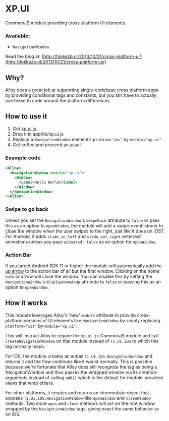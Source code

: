 # XP.UI
CommonJS module providing cross-platform UI elements.

### Available:
* `NavigationWindow`.

Read the blog at: [http://fokkezb.nl/2013/10/21/cross-platform-ui/](http://fokkezb.nl/2013/10/21/cross-platform-ui/)

## Why?
[Alloy](http://projects.appcelerator.com/alloy/docs/Alloy-bootstrap/index.html) does a great job at supporting single-codebase cross platform apps by providing conditional tags and constants, but you still have to actually use these to code around the platform differences.

## How to use it

1. Get [xp.ui.js](https://github.com/FokkeZB/UTiL/blob/master/xp.ui/xp.ui.js)
2. Drop it in app/lib/xp.ui.js
3. Replace a `NavigationWindow` element’s `plaform="ios"` by `module="xp.ui"`.
4. Get coffee and proceed as usual.

### Example code

```xml
<Alloy>
  <NavigationWindow module="xp.ui">
    <Window>
      <Label>Hello World</Label>
    </Window>
  </NavigationWindow>
</Alloy>
```

### Swipe to go back
Unless you set the `NavigationWindow`'s `swipeBack` attribute to `false` or pass this as an option to `openWindow`, the module will add a swipe-eventlistener to close the window when the user swipes to the right, just like it does on iOS7. For Android, it adds `slide_in_left` and `slide_out_right` enter/exit animations unless you pass `animated: false` as an option for `openWindow`.

### Action Bar
If you target Android SDK 11 or higher the module will automatically add the [up arrow](http://developer.android.com/training/implementing-navigation/ancestral.html) to the action bar of all but the first window. Clicking on the home icon or arrow will close the window. You can disable this by setting the `NavigationWindow`'s `displayHomeAsUp` attribute to `false` or passing this as an option to `openWindow`.

## How it works
This module leverages Alloy's 'new' `module` attribute to provide cross-platform versions of UI elements like `NavigationWindow` by simply replacing `platform="ios"` by `module="xp.ui"`.

This will instruct Alloy to require the `xp.ui.js` CommonJS module and call `createNavigationWindow` on that module instead of `Ti.UI.iOS` to which this tag normally maps.

For iOS, the module creates an actual `Ti.UI.iOS.NavigationWindow` and returns it and the flow continues like it would normally. This is possible because we're fortunate that Alloy does still recognize the tag as being a NavigationWindow and thus passes the wrapped window via its creation-arguments instead of calling `add()` which is the default for module-provided views that wrap others.

For other platforms, it creates and returns an intermediate object that exposes `Ti.UI.iOS.NavigationWindow`-like `openWindow` and `closeWindow` methods. Two more `open` and `close` methods will act on the root window wrapped by the `NavigationWindow` tags, giving exact the same behavior as on iOS.
